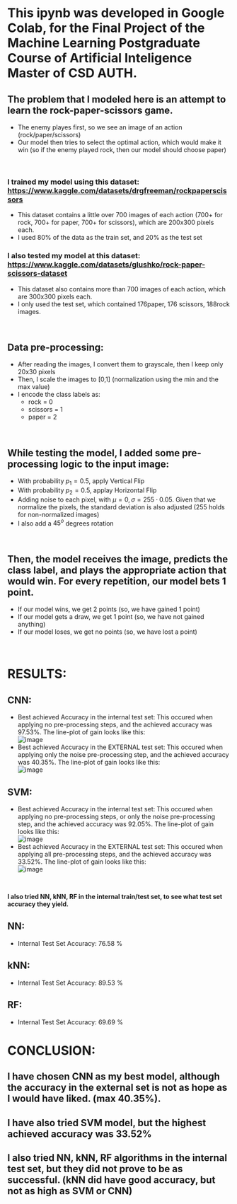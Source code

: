 # This ipynb was developed in Google Colab, for the Final Project of the Machine Learning Postgraduate Course of Artificial Inteligence Master of CSD AUTH.
## The problem that I modeled here is an attempt to learn the rock-paper-scissors game.
* The enemy playes first, so we see an image of an action (rock/paper/scissors)
* Our model then tries to select the optimal action, which would make it win (so if the enemy played rock, then our model should choose paper)
<br/>

### I trained my model using this dataset: https://www.kaggle.com/datasets/drgfreeman/rockpaperscissors
* This dataset contains a little over 700 images of each action (700+ for rock, 700+ for paper, 700+ for scissors), which are 200x300 pixels each.
* I used 80% of the data as the train set, and 20% as the test set
### I also tested my model at this dataset: https://www.kaggle.com/datasets/glushko/rock-paper-scissors-dataset
* This dataset also contains more than 700 images of each action, which are 300x300 pixels each.
* I only used the test set, which contained 176paper, 176 scissors, 188rock images.
<br/>

## Data pre-processing:
* After reading the images, I convert them to grayscale, then I keep only 20x30 pixels
* Then, I scale the images to [0,1] (normalization using the min and the max value)
* I encode the class labels as:
  * rock = 0
  * scissors = 1
  * paper = 2
<br/>

## While testing the model, I added some pre-processing logic to the input image:
* With probability $p_1=0.5$, apply Vertical Flip
* With probability $p_2=0.5$, applay Horizontal Flip
* Adding noise to each pixel, with $\mu = 0, \sigma = 255 \cdot 0.05$. Given that we normalize the pixels, the standard deviation is also adjusted (255 holds for non-normalized images)
* I also add a $45^o$ degrees rotation
<br/>

## Then, the model receives the image, predicts the class label, and plays the appropriate action that would win. For every repetition, our model bets 1 point.
* If our model wins, we get 2 points (so, we have gained 1 point)
* If our model gets a draw, we get 1 point (so, we have not gained anything)
* If our model loses, we get no points (so, we have lost a point)
<br/>

# RESULTS:
## CNN:
* Best achieved Accuracy in the internal test set: This occured when applying no pre-processing steps, and the achieved accuracy was 97.53%. The line-plot of gain looks like this: <br/>
![image](https://github.com/Evanslearn/1st-Semester-AI-2023-2024-/assets/104510165/fa87ed7a-47f4-4cf3-8aca-a98724585f23)
* Best achieved Accuracy in the EXTERNAL test set: This occured when applying only the noise pre-processing step, and the achieved accuracy was 40.35%. The line-plot of gain looks like this: <br/>
![image](https://github.com/Evanslearn/1st-Semester-AI-2023-2024-/assets/104510165/155d07c9-6cfa-4532-a390-f69e7bf07251)

## SVM:
* Best achieved Accuracy in the internal test set: This occured when applying no pre-processing steps, or only the noise pre-processing step, and the achieved accuracy was 92.05%. The line-plot of gain looks like this: <br/>
![image](https://github.com/Evanslearn/1st-Semester-AI-2023-2024-/assets/104510165/6220a066-0532-42d2-ac7c-ec8850a4798f)
* Best achieved Accuracy in the EXTERNAL test set: This occured when applying all pre-processing steps, and the achieved accuracy was 33.52%. The line-plot of gain looks like this: <br/>
![image](https://github.com/Evanslearn/1st-Semester-AI-2023-2024-/assets/104510165/247eae90-b474-4bf8-93dc-bc65001f9e6e)
<br/>

<b>I also tried NN, kNN, RF in the internal train/test set, to see what test set accuracy they yield.</b>
## NN:
* Internal Test Set Accuracy: 76.58 %
## kNN:
* Internal Test Set Accuracy: 89.53 %
## RF:
* Internal Test Set Accuracy: 69.69 %

# CONCLUSION:
## I have chosen CNN as my best model, although the accuracy in the external set is not as hope as I would have liked. (max 40.35%).<br/>
## I have also tried SVM model, but the highest achieved accuracy was 33.52%
## I also tried NN, kNN, RF algorithms in the internal test set, but they did not prove to be as successful. (kNN did have good accuracy, but not as high as SVM or CNN)
